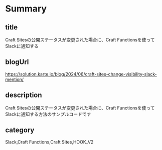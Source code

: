 # Summary

## title

Craft Sitesの公開ステータスが変更された場合に、Craft Functionsを使ってSlackに通知する

## blogUrl

https://solution.karte.io/blog/2024/06/craft-sites-change-visibility-slack-mention/

## description

Craft Sitesの公開ステータスが変更された場合に、Craft Functionsを使ってSlackに通知する方法のサンプルコードです

## category

Slack,Craft Functions,Craft Sites,HOOK_V2